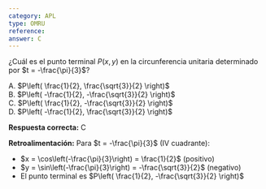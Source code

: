 ```yaml
---
category: APL
type: OMRU
reference: 
answer: C
---
```

¿Cuál es el punto terminal $P(x,y)$ en la circunferencia unitaria determinado por $t = -\frac{\pi}{3}$?

A. $P\left( \frac{1}{2}, \frac{\sqrt{3}}{2} \right)$  
B. $P\left( -\frac{1}{2}, -\frac{\sqrt{3}}{2} \right)$  
C. $P\left( \frac{1}{2}, -\frac{\sqrt{3}}{2} \right)$  
D. $P\left( -\frac{1}{2}, \frac{\sqrt{3}}{2} \right)$  

**Respuesta correcta:** C

**Retroalimentación:** 
Para $t = -\frac{\pi}{3}$ (IV cuadrante):
- $x = \cos\left(-\frac{\pi}{3}\right) = \frac{1}{2}$ (positivo)
- $y = \sin\left(-\frac{\pi}{3}\right) = -\frac{\sqrt{3}}{2}$ (negativo)
- El punto terminal es $P\left( \frac{1}{2}, -\frac{\sqrt{3}}{2} \right)$